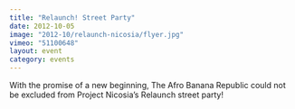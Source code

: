 ```yaml
---
title: "Relaunch! Street Party"
date: 2012-10-05
image: "2012-10/relaunch-nicosia/flyer.jpg"
vimeo: "51100648"
layout: event
category: events
---
```


With the promise of a new beginning, The Afro Banana Republic could not be excluded from Project Nicosia’s Relaunch street party!

